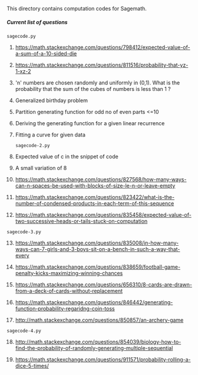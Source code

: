 This directory contains computation codes for Sagemath.

##### Current list of questions

   `sagecode.py`

1. https://math.stackexchange.com/questions/798412/expected-value-of-a-sum-of-a-10-sided-die

2. https://math.stackexchange.com/questions/811516/probability-that-yz-1-xz-2

3. 'n' numbers are chosen randomly and uniformly in (0,1). What is the probability that the sum of the cubes of numbers is less than 1 ?

4. Generalized birthday problem

5. Partition generating function for odd no of even parts <=10

6. Deriving the generating function for a given linear recurrence

7. Fitting a curve for given data

   `sagecode-2.py`

8. Expected value of c in the snippet of code

9. A small variation of 8

10. https://math.stackexchange.com/questions/827568/how-many-ways-can-n-spaces-be-used-with-blocks-of-size-le-n-or-leave-empty

11. https://math.stackexchange.com/questions/823422/what-is-the-number-of-condensed-products-in-each-term-of-this-sequence

12. https://math.stackexchange.com/questions/835458/expected-value-of-two-successive-heads-or-tails-stuck-on-computation

   `sagecode-3.py`

13. https://math.stackexchange.com/questions/835008/in-how-many-ways-can-7-girls-and-3-boys-sit-on-a-bench-in-such-a-way-that-every

14. https://math.stackexchange.com/questions/838659/football-game-penalty-kicks-maximizing-winning-chances

15. https://math.stackexchange.com/questions/656310/8-cards-are-drawn-from-a-deck-of-cards-without-replacement

16. https://math.stackexchange.com/questions/846442/generating-function-probability-regaridng-coin-toss

17. http://math.stackexchange.com/questions/850857/an-archery-game

   `sagecode-4.py`

18. http://math.stackexchange.com/questions/854039/biology-how-to-find-the-probability-of-randomly-generating-multiple-sequential

19. https://math.stackexchange.com/questions/911571/probability-rolling-a-dice-5-times/